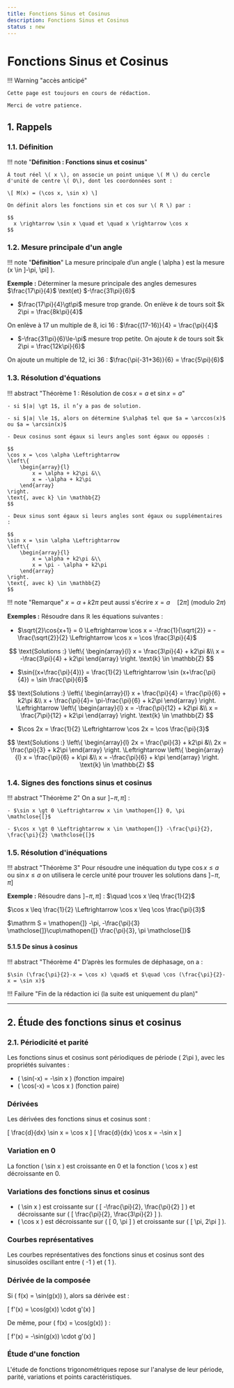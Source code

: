 ```yaml
---
title: Fonctions Sinus et Cosinus
description: Fonctions Sinus et Cosinus
status : new
---
```


# Fonctions Sinus et Cosinus

!!! Warning "accès anticipé"

    Cette page est toujours en cours de rédaction. 
    
    Merci de votre patience.

## **1. Rappels**

### **1.1. Définition**

!!! note "**Définition : Fonctions sinus et cosinus**"

    À tout réel \( x \), on associe un point unique \( M \) du cercle d'unité de centre \( O\), dont les coordonnées sont :

    \[ M(x) = (\cos x, \sin x) \]

    On définit alors les fonctions sin et cos sur \( R \) par :

    $$
      x \rightarrow \sin x \quad et \quad x \rightarrow \cos x
    $$

### **1.2. Mesure principale d'un angle**

!!! note "**Définition**"
    La mesure principale d’un angle \( \alpha \) est la mesure \(x \in ]-\pi, \pi] \).

**Exemple :** Déterminer la mesure principale des angles demesures $\frac{17\pi}{4}$ \text{et} $-\frac{31\pi}{6}$

- $\frac{17\pi}{4}\gt\pi$ mesure trop grande. On enlève $k$ de tours soit $k 2\pi = \frac{8k\pi}{4}$

On enlève à 17 un multiple de 8, ici 16 : $\frac{(17-16)}{4} = \frac{\pi}{4}$

- $-\frac{31\pi}{6}\le-\pi$ mesure trop petite. On ajoute $k$ de tours soit $k 2\pi = \frac{12k\pi}{6}$

On ajoute un multiple de 12, ici 36 : $\frac{\pi(-31+36)}{6} = \frac{5\pi}{6}$

### **1.3. Résolution d'équations**

!!! abstract "Théorème 1 : Résolution de $\cos x = a$ et $\sin x = a$"

    - si $|a| \gt 1$, il n’y a pas de solution.

    - si $|a| \le 1$, alors on détermine $\alpha$ tel que $a = \arccos(x)$ ou $a = \arcsin(x)$

    - Deux cosinus sont égaux si leurs angles sont égaux ou opposés :

    $$
    \cos x = \cos \alpha \Leftrightarrow 
    \left\{ 
        \begin{array}{l}
            x = \alpha + k2\pi &\\
            x = -\alpha + k2\pi
        \end{array} 
    \right.
    \text{, avec k} \in \mathbb{Z}
    $$

    - Deux sinus sont égaux si leurs angles sont égaux ou supplémentaires :

    $$
    \sin x = \sin \alpha \Leftrightarrow 
    \left\{ 
        \begin{array}{l}
            x = \alpha + k2\pi &\\
            x = \pi - \alpha + k2\pi
        \end{array} 
    \right.
    \text{, avec k} \in \mathbb{Z}
    $$

!!! note "Remarque"
     $x = \alpha + k2\pi$ peut aussi s'écrire $x = a \quad [2\pi]$ (modulo $2\pi$)

**Exemples :** Résoudre dans $\mathbb{R}$ les équations suivantes :

- $\sqrt{2}\cos{x+1} = 0 \Leftrightarrow \cos x = -\frac{1}{\sqrt{2}} = -\frac{\sqrt{2}}{2} \Leftrightarrow \cos x = \cos \frac{3\pi}{4}$

$$
\text{Solutions :}
\left\{ 
    \begin{array}{l}
        x = \frac{3\pi}{4} + k2\pi &\\
        x = -\frac{3\pi}{4} + k2\pi
    \end{array} 
\right.
\text{k} \in \mathbb{Z}
$$

- $\sin{(x+\frac{\pi}{4})} = \frac{1}{2} \Leftrightarrow \sin (x+\frac{\pi}{4}) = \sin \frac{\pi}{6}$

$$
\text{Solutions :}
\left\{ 
    \begin{array}{l}
        x + \frac{\pi}{4} = \frac{\pi}{6} + k2\pi &\\
        x + \frac{\pi}{4}= \pi-\frac{\pi}{6} + k2\pi
    \end{array} 
\right.
\Leftrightarrow
\left\{ 
    \begin{array}{l}
        x = -\frac{\pi}{12} + k2\pi &\\
        x = \frac{7\pi}{12} + k2\pi
    \end{array} 
\right.
\text{k} \in \mathbb{Z}
$$

- $\cos 2x = \frac{1}{2} \Leftrightarrow \cos 2x = \cos \frac{\pi}{3}$

$$
\text{Solutions :}
\left\{ 
    \begin{array}{l}
        2x = \frac{\pi}{3} + k2\pi &\\
        2x = \frac{\pi}{3} + k2\pi
    \end{array} 
\right.
\Leftrightarrow
\left\{ 
    \begin{array}{l}
        x = \frac{\pi}{6} + k\pi &\\
        x = -\frac{\pi}{6} + k\pi
    \end{array} 
\right.
\text{k} \in \mathbb{Z}
$$

### **1.4. Signes des fonctions sinus et cosinus**

!!! abstract "Théorème 2"
    On a sur $\mathopen{]} -\pi, \pi \mathclose{]}$ :
    
    - $\sin x \gt 0 \Leftrightarrow x \in \mathopen{]} 0, \pi \mathclose{[}$

    - $\cos x \gt 0 \Leftrightarrow x \in \mathopen{]} -\frac{\pi}{2}, \frac{\pi}{2} \mathclose{[}$

### **1.5. Résolution d'inéquations**

!!! abstract "Théorème 3"
    Pour résoudre une inéquation du type $\cos x \leq a$ ou $\sin x \leq a$ on utilisera le cercle unité pour trouver les solutions dans $\mathopen{]} -\pi, \pi \mathclose{]}$

**Exemple :** Résoudre dans $\mathopen{]} -\pi, \pi \mathclose{]}$ : $\quad \cos x \leq \frac{1}{2}$

$\cos x \leq \frac{1}{2} \Leftrightarrow \cos x \leq \cos \frac{\pi}{3}$

$\mathrm S = \mathopen{]} -\pi, -\frac{\pi}{3} \mathclose{]}\cup\mathopen{[} \frac{\pi}{3}, \pi \mathclose{]}$

#### **5.1.5 De sinus à cosinus**

!!! abstract "Théorème 4"
    D’après les formules de déphasage, on a :

    $\sin (\frac{\pi}{2}-x = \cos x) \quad$ et $\quad \cos (\frac{\pi}{2}-x = \sin x)$

!!! Failure "Fin de la rédaction ici (la suite est uniquement du plan)"

---

## **2. Étude des fonctions sinus et cosinus**

### **2.1. Périodicité et parité**

Les fonctions sinus et cosinus sont périodiques de période \( 2\pi \), avec les propriétés suivantes :

- \( \sin(-x) = -\sin x \) (fonction impaire)
- \( \cos(-x) = \cos x \) (fonction paire)

### **Dérivées**

Les dérivées des fonctions sinus et cosinus sont :

\[ \frac{d}{dx} \sin x = \cos x \]
\[ \frac{d}{dx} \cos x = -\sin x \]

### **Variation en 0**

La fonction \( \sin x \) est croissante en 0 et la fonction \( \cos x \) est décroissante en 0.

### **Variations des fonctions sinus et cosinus**

- \( \sin x \) est croissante sur \( [ -\frac{\pi}{2}, \frac{\pi}{2} ] \) et décroissante sur \( [ \frac{\pi}{2}, \frac{3\pi}{2} ] \).
- \( \cos x \) est décroissante sur \( [ 0, \pi ] \) et croissante sur \( [ \pi, 2\pi ] \).

### **Courbes représentatives**

Les courbes représentatives des fonctions sinus et cosinus sont des sinusoïdes oscillant entre \( -1 \) et \( 1 \).

### **Dérivée de la composée**

Si \( f(x) = \sin(g(x)) \), alors sa dérivée est :

\[ f'(x) = \cos(g(x)) \cdot g'(x) \]

De même, pour \( f(x) = \cos(g(x)) \) :

\[ f'(x) = -\sin(g(x)) \cdot g'(x) \]

### **Étude d'une fonction**

L'étude de fonctions trigonométriques repose sur l'analyse de leur période, parité, variations et points caractéristiques.

